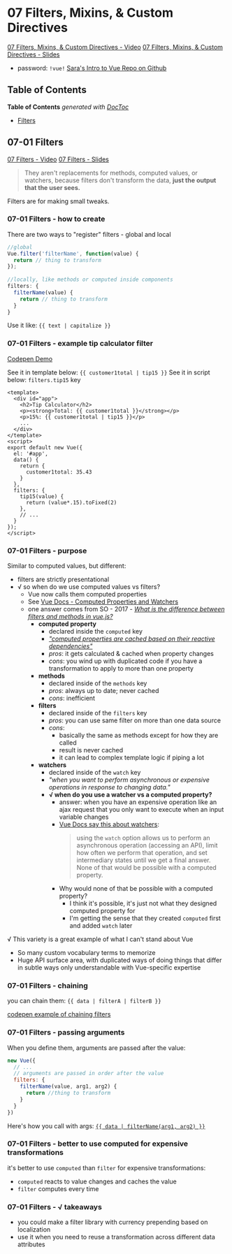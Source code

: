 # 07 Filters, Mixins, & Custom Directives
[07 Filters, Mixins, & Custom Directives - Video](https://frontendmasters.com/courses/vue/filters/)
[07 Filters, Mixins, & Custom Directives - Slides](http://slides.com/sdrasner/intro-to-vue-6?token=fcL8qgTg#/)
* password: `!vue!`
[Sara's Intro to Vue Repo on Github](https://github.com/sdras/intro-to-vue)


## Table of Contents
<!-- START doctoc generated TOC please keep comment here to allow auto update -->
<!-- DON'T EDIT THIS SECTION, INSTEAD RE-RUN doctoc TO UPDATE -->
**Table of Contents**  *generated with [DocToc](https://github.com/thlorenz/doctoc)*

- [Filters](#filters)

<!-- END doctoc generated TOC please keep comment here to allow auto update -->


## 07-01 Filters
[07 Filters - Video](https://frontendmasters.com/courses/vue/filters/)
[07 Filters - Slides](http://slides.com/sdrasner/intro-to-vue-6?token=fcL8qgTg#/1)

> They aren't replacements for methods, computed values, or watchers, 
> because filters don't transform the data, **just the output that 
> the user sees.**

Filters are for making small tweaks.

### 07-01 Filters - how to create
There are two ways to "register" filters - global and local

```javascript
//global
Vue.filter('filterName', function(value) {
  return // thing to transform
});
 
//locally, like methods or computed inside components
filters: {
  filterName(value) {
    return // thing to transform
  }
}
```

Use it like: `{{ text | capitalize }}`


### 07-01 Filters - example tip calculator filter
[Codepen Demo](http://slides.com/sdrasner/intro-to-vue-6?token=fcL8qgTg#/6)

See it in template below: `{{ customer1total | tip15 }}`
See it in script below: `filters.tip15` key

```vue
<template>
  <div id="app">
    <h2>Tip Calculator</h2>
    <p><strong>Total: {{ customer1total }}</strong></p>
    <p>15%: {{ customer1total | tip15 }}</p>
    ...
  </div>
</template>
<script>
export default new Vue({
  el: '#app',
  data() {
    return {
      customer1total: 35.43    
    }
  },
  filters: {
    tip15(value) {
      return (value*.15).toFixed(2)
    },
    // ...
  }
});
</script>
```

### 07-01 Filters - purpose
Similar to computed values, but different: 
* filters are strictly presentational
* √ so when do we use computed values vs filters?
  * Vue now calls them computed properties
  * See [Vue Docs - Computed Properties and Watchers](https://vuejs.org/v2/guide/computed.html)
  * one answer comes from SO - 2017 - [_What is the difference between filters and methods in vue.js?_](https://stackoverflow.com/questions/47940007/what-is-the-difference-between-filters-and-methods-in-vue-js)
    * **computed property** 
      * declared inside the `computed` key 
      * [_"computed properties are cached based on their reactive dependencies"_](https://vuejs.org/v2/guide/computed.html#Computed-Caching-vs-Methods)
      * *pros*: it gets calculated & cached when property changes
      * *cons*: you wind up with duplicated code if you have a transformation to apply to more than one property
    * **methods**
      * declared inside of the `methods` key
      * *pros*: always up to date; never cached
      * *cons*: inefficient
    * **filters**
      * declared inside of the `filters` key
      * *pros*: you can use same filter on more than one data source
      * *cons*: 
        * basically the same as methods except for how they are called
        * result is never cached
        * it can lead to complex template logic if piping a lot
    * **watchers**
      * declared inside of the `watch` key
      * _"when you want to perform asynchronous or expensive operations in response to changing data."_
      * **√ when do you use a watcher vs a computed property?**
        * answer: when you have an expensive operation like an ajax request
          that you only want to execute when an input variable changes
        * [Vue Docs say this about watchers](https://vuejs.org/v2/guide/computed.html#Watchers): 
          > using the `watch` option allows us to perform an asynchronous 
          > operation (accessing an API), limit how often we perform that 
          > operation, and set intermediary states until we get a final answer. 
          > None of that would be possible with a computed property.
        * Why would none of that be possible with a computed property?
          * I think it's possible, it's just not what they designed computed property for
          * I'm getting the sense that they created `computed` first and added `watch` later


√ This variety is a great example of what I can't stand about Vue
* So many custom vocabulary terms to memorize
* Huge API surface area, with duplicated ways of doing things 
  that differ in subtle ways only understandable with Vue-specific expertise


### 07-01 Filters - chaining
you can chain them: 
`{{ data | filterA | filterB }}`

[codepen example of chaining filters](http://slides.com/sdrasner/intro-to-vue-6?token=fcL8qgTg#/7)


### 07-01 Filters - passing arguments
When you define them, arguments are passed after the value: 
```javascript
new Vue({
  // ... 
  // arguments are passed in order after the value
  filters: {
    filterName(value, arg1, arg2) {
      return //thing to transform
    }
  }
})
```

Here's how you call with args:
[`{{ data | filterName(arg1, arg2) }}`](http://slides.com/sdrasner/intro-to-vue-6?token=fcL8qgTg#/8)


### 07-01 Filters - better to use computed for expensive transformations
it's better to use `computed` than `filter` for expensive transformations:
* `computed` reacts to value changes and caches the value
* `filter` computes every time


### 07-01 Filters - √ takeaways
* you could make a filter library with currency prepending based on localization
* use it when you need to reuse a transformation across different data attributes


